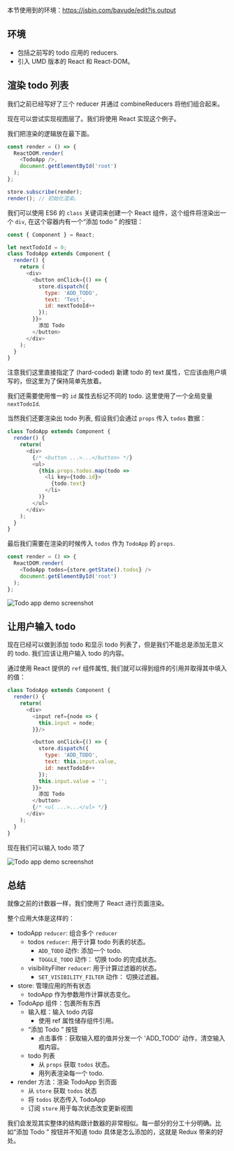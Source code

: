 <div class="dplayer-container">
  <div
    id="dplayer"
    class="dplayer"
    style="margin-bottom: 20px;"
    data-id="[17] React 代办事项列表示例（添加一个代办事项）"
    data-video="http://o71w1wc99.bkt.clouddn.com/17.mp4"
    data-subtitle="http://o71w1wc99.bkt.clouddn.com/17.vtt?v0.0.1"
    data-cover="http://o71w1wc99.bkt.clouddn.com/17.jpg?v0.0.1"
  ></div>
</div>

<script defer src="./js/DPlayer.min.js"></script>
<script defer src="./js/dplayer.js"></script>

本节使用到的环境：https://jsbin.com/bavude/edit?js,output

## 环境

- 包括之前写的 todo 应用的 reducers.
- 引入 UMD 版本的 React 和 React-DOM。

## 渲染 todo 列表

我们之前已经写好了三个 reducer 并通过 combineReducers 将他们组合起来。

现在可以尝试实现视图层了。我们将使用 React 实现这个例子。

我们把渲染的逻辑放在最下面。

```js
const render = () => {
  ReactDOM.render(
    <TodoApp />,
    document.getElementById('root')
  );
};

store.subscribe(render);
render(); // 初始化渲染。
```

我们可以使用 ES6 的 `class` 关键词来创建一个 React 组件，这个组件将渲染出一个 `div`, 在这个容器内有一个“添加 todo ” 的按钮：

```js
const { Component } = React;

let nextTodoId = 0;
class TodoApp extends Component {
  render() {
    return (
      <div>
        <button onClick={() => {
          store.dispatch({
            type: 'ADD_TODO',
            text: 'Test',
            id: nextTodoId++
          });
        }}>
          添加 Todo
        </button>
      </div>
    );
  }
}
```
注意我们这里直接指定了 (hard-coded) 新建 todo 的 text 属性，它应该由用户填写的，但这里为了保持简单先放着。

我们还需要使用惟一的 `id` 属性去标记不同的 todo. 这里使用了一个全局变量 `nextTodoId`.

当然我们还要渲染出 todo 列表, 假设我们会通过 `props` 传入 `todos` 数据：

```js
class TodoApp extends Component {
  render() {
    return(
      <div>
        {/* <button ...>...</button> */}
        <ul>
          {this.props.todos.map(todo =>
            <li key={todo.id}>
              {todo.text}
            </li>
          )}
        </ul>
      </div>
    );
  }
}
```

最后我们需要在渲染的时候传入 `todos` 作为 `TodoApp` 的 `props`.

```js
const render = () => {
  ReactDOM.render(
    <TodoApp todos={store.getState().todos} />
    document.getElementById('root')
  );
};
```

![Todo app demo screenshot][Lesson-17_Todo-App-demo-screenshot]

## 让用户输入 todo

现在已经可以做到添加 todo 和显示 todo 列表了，但是我们不能总是添加无意义的 todo. 我们应该让用户输入 todo 的内容。

通过使用 React 提供的 `ref` 组件属性, 我们就可以得到组件的引用并取得其中填入的值：

```js
class TodoApp extends Component {
  render() {
    return(
      <div>
        <input ref={node => {
          this.input = node;
        }}/>

        <button onClick={() => {
          store.dispatch({
            type: 'ADD_TODO',
            text: this.input.value,
            id: nextTodoId++
          });
          this.input.value = '';
        }}>
          添加 Todo
        </button>
        {/* <ul ...>...</ul> */}
      </div>
    );
  }
}
```

现在我们可以输入 todo 项了

![Todo app demo screenshot][Lesson-17_Todo-App-demo-screenshot-1]

## 总结

就像之前的计数器一样，我们使用了 React 进行页面渲染。

整个应用大体是这样的：
- todoApp `reducer`: 组合多个 `reducer`
  - todos `reducer`: 用于计算 todo 列表的状态。
    - `ADD_TODO` 动作: 添加一个 todo.
    - `TOGGLE_TODO` 动作： 切换 todo 的完成状态。
  - visibilityFilter `reducer`: 用于计算过滤器的状态。
    - `SET_VISIBILITY_FILTER` 动作： 切换过滤器。
- store: 管理应用的所有状态
  - todoApp 作为参数用作计算状态变化。
- TodoApp 组件：包裹所有东西
  - 输入框：输入 todo 内容
    - 使用 ref 属性储存组件引用。
  - “添加 Todo ” 按钮
    - 点击事件：获取输入框的值并分发一个 'ADD_TODO' 动作，清空输入框内容。
  - todo 列表
    - 从 `props` 获取 `todos` 状态。
    - 用列表渲染每一个 todo.
- render 方法：渲染 TodoApp 到页面
  - 从 `store` 获取 `todos` 状态
  - 将 `todos` 状态传入 TodoApp
  - 订阅 `store` 用于每次状态改变更新视图

我们会发现其实整体的结构跟计数器的非常相似。每一部分的分工十分明确。比如“添加 Todo ” 按钮并不知道 todo 具体是怎么添加的，这就是 Redux 带来的好处。

[Lesson-17_Todo-App-demo-screenshot]: ../screenshots/Lesson-17_Todo-App-demo-screenshot.png
[Lesson-17_Todo-App-demo-screenshot-1]: ../screenshots/Lesson-17_Todo-App-demo-screenshot-1.png

<style>{% include "./css/dplayer.css" %}</style>
